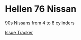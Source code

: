 # Hellen 76 Nissan

90s Nissans from 4 to 8 cylinders

[Issue Tracker](https://github.com/rusefi/hellen76nissan-issues)
